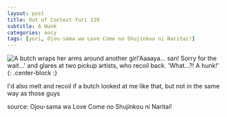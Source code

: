```yaml
---
layout: post
title: Out of Context Yuri 139
subtitle: A Hunk
categories: oocy
tags: [yuri, Ojou-sama wa Love Come no Shujinkou ni Naritai!]
---
```



![A butch wraps her arms around another girl'Aaaaya... san! Sorry for the wait...' and glares at two pickup artists, who recoil back. 'What...?! A hunk!'](https://imgur.com/2tHR7sl.png){: .center-block :}

I'd also melt and recoil if a butch looked at me like that, but not in the same way as those guys

source: Ojou-sama wa Love Come no Shujinkou ni Naritai!